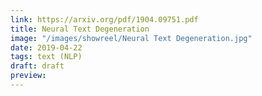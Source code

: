 ```yaml
---
link: https://arxiv.org/pdf/1904.09751.pdf
title: Neural Text Degeneration
image: "/images/showreel/Neural Text Degeneration.jpg"
date: 2019-04-22
tags: text (NLP)
draft: draft
preview:
---
```



